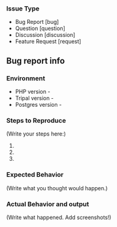 <!--
  PLEASE DON'T DELETE THIS TEMPLATE UNTIL YOU HAVE READ THE FIRST SECTION.
-->

### Issue Type

<!--
Please choose one of the below options.
Please name your issue so that your choice is included in brackets at hte beginning.
For example, a bug report would be [bug]-Chado properties give me an sql error
IF FILING A BUG REPORT, PLEASE FILL OUT THE ENTIRE TEMPLATE.
--->
* Bug Report [bug]  
* Question [question]
* Discussion [discussion]
* Feature Request [request]

## Bug report info
### Environment

<!--
The more information you include here, the easier it will be for us to help.
-->
* PHP version - 
* Tripal version - 
* Postgres version - 

### Steps to Reproduce

<!--
  How would you describe your issue to someone who doesn’t know you or your project?
  Try to write a sequence of steps that anybody can repeat to see the issue.
-->

(Write your steps here:)

1.
2.
3.

### Expected Behavior

<!--
  How did you expect your code or site to behave?
  It’s fine if you’re not sure your understanding is correct.
  Just write down what you thought would happen.
-->

(Write what you thought would happen.)

### Actual Behavior and output

<!--
  Did something go wrong?
  Is there an error message?
  Is something broken, or not behaving as you expected?
  Describe this section in detail, and attach screenshots if possible.
  Don't just say "it doesn't work"!
-->

(Write what happened. Add screenshots!)
